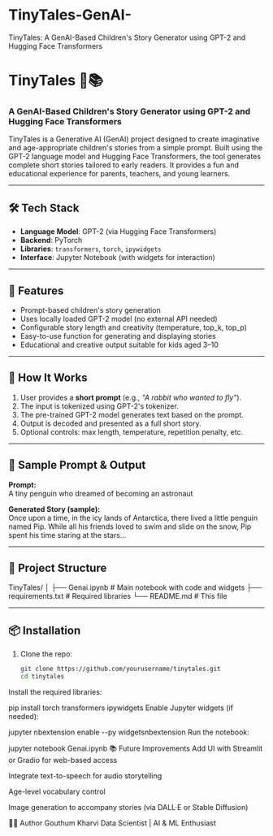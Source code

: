# TinyTales-GenAI-
TinyTales: A GenAI-Based Children's Story Generator using GPT-2 and Hugging Face Transformers


# TinyTales 🧒📚  
### A GenAI-Based Children's Story Generator using GPT-2 and Hugging Face Transformers

TinyTales is a Generative AI (GenAI) project designed to create imaginative and age-appropriate children's stories from a simple prompt. Built using the GPT-2 language model and Hugging Face Transformers, the tool generates complete short stories tailored to early readers. It provides a fun and educational experience for parents, teachers, and young learners.

---

## 🛠️ Tech Stack

- **Language Model**: GPT-2 (via Hugging Face Transformers)
- **Backend**: PyTorch
- **Libraries**: `transformers`, `torch`, `ipywidgets`
- **Interface**: Jupyter Notebook (with widgets for interaction)

---

## 🚀 Features

- Prompt-based children's story generation
- Uses locally loaded GPT-2 model (no external API needed)
- Configurable story length and creativity (temperature, top_k, top_p)
- Easy-to-use function for generating and displaying stories
- Educational and creative output suitable for kids aged 3–10

---

## 🎯 How It Works

1. User provides a **short prompt** (e.g., _"A rabbit who wanted to fly"_).
2. The input is tokenized using GPT-2's tokenizer.
3. The pre-trained GPT-2 model generates text based on the prompt.
4. Output is decoded and presented as a full short story.
5. Optional controls: max length, temperature, repetition penalty, etc.

---

## 🧪 Sample Prompt & Output

**Prompt:**  
A tiny penguin who dreamed of becoming an astronaut


**Generated Story (sample):**  
Once upon a time, in the icy lands of Antarctica, there lived a little penguin named Pip. While all his friends loved to swim and slide on the snow, Pip spent his time staring at the stars...



---

## 📁 Project Structure

TinyTales/
│
├── Genai.ipynb # Main notebook with code and widgets
├── requirements.txt # Required libraries
└── README.md # This file


---

## 📦 Installation

1. Clone the repo:
   ```bash
   git clone https://github.com/yourusername/tinytales.git
   cd tinytales
Install the required libraries:


pip install torch transformers ipywidgets
Enable Jupyter widgets (if needed):


jupyter nbextension enable --py widgetsnbextension
Run the notebook:


jupyter notebook Genai.ipynb
📚 Future Improvements
Add UI with Streamlit or Gradio for web-based access

Integrate text-to-speech for audio storytelling

Age-level vocabulary control

Image generation to accompany stories (via DALL·E or Stable Diffusion)

🙋‍♂️ Author
Gouthum Kharvi
Data Scientist | AI & ML Enthusiast
